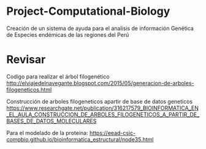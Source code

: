 # Project-Computational-Biology
Creación de un sistema de ayuda para el analisis de información Genética de Especies endémicas de las regiones del Perú


# Revisar

Codigo para realizar el árbol filogenético
http://elviajedelnavegante.blogspot.com/2015/05/generacion-de-arboles-filogeneticos.html

Construcción de arboles filogeneticos apartir de base de datos geneticos
https://www.researchgate.net/publication/316217579_BIOINFORMATICA_EN_EL_AULA_CONSTRUCCION_DE_ARBOLES_FILOGENETICOS_A_PARTIR_DE_BASES_DE_DATOS_MOLECULARES

Para el modelado de la proteina:
https://eead-csic-compbio.github.io/bioinformatica_estructural/node35.html
